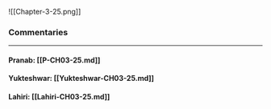 ![[Chapter-3-25.png]]

### Commentaries

---

#### Pranab: [[P-CH03-25.md]]

#### Yukteshwar: [[Yukteshwar-CH03-25.md]]

#### Lahiri: [[Lahiri-CH03-25.md]]
